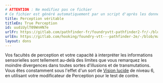 ```yaml
---
# ATTENTION : Ne modifiez pas ce fichier
# Ce fichier est généré automatiquement par un script d'après les données du module Foundry VTT officiel et de sa traduction
title: Perception véritable
titleEn: True Perception
id: uudiUylT09WnHN7e
urlFr: https://gitlab.com/pathfinder-fr/foundryvtt-pathfinder2-fr/-/blob/master/data/feats/uudiUylT09WnHN7e.htm
urlEn: https://gitlab.com/hooking/foundry-vtt---pathfinder-2e/-/blob/master/packs/data/feats.db/true-perception.json
layout: dons
---
```

Vos facultés de perception et votre capacité à interpréter les informations sensorielles sont tellement au-delà des limites que vous remarquez les moindre divergences dans toutes sortes d'illusions et de transmutations. Vous êtes constamment sous l'effet d'un sort de [Vision lucide](../sorts/vision-lucide.md) de niveau 6, en utilisant votre modificateur de Perception pour le test de contre.
